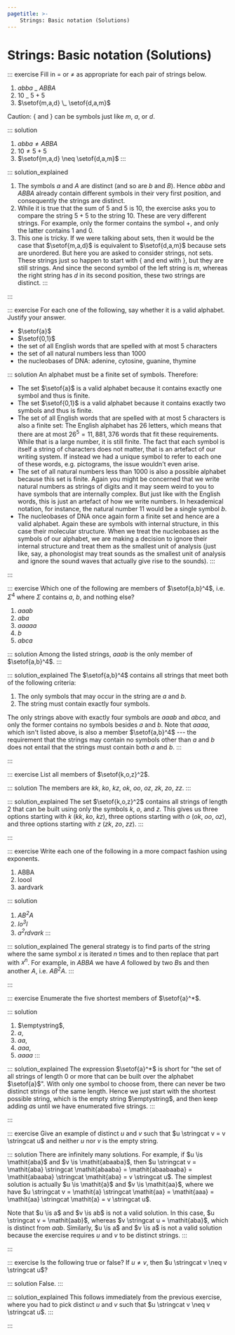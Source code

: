 ```yaml
---
pagetitle: >-
    Strings: Basic notation (Solutions)
---
```



# Strings: Basic notation (Solutions)

::: exercise
Fill in $=$ or $\neq$ as appropriate for each pair of strings below.

1. $\mathit{abba}$ \_ $\mathit{ABBA}$
1. $10$ \_ $5 + 5$
1. $\setof{m,a,d} \_ \setof{d,a,m}$


Caution: $\{$ and $\}$ can be symbols just like $m$, $a$, or $d$.

::: solution
1. $\mathit{abba} \neq \mathit{ABBA}$
1. $10 \neq 5 + 5$
1. $\setof{m,a,d} \neq \setof{d,a,m}$
:::

::: solution_explained
1. The symbols $a$ and $A$ are distinct (and so are $b$ and $B$).
   Hence $\mathit{abba}$ and $\mathit{ABBA}$ already contain different symbols in their very first position, and consequently the strings are distinct.
1. While it is true that the sum of $5$ and $5$ is $10$, the exercise asks you to compare the string $5 + 5$ to the string $10$.
   These are very different strings.
   For example, only the former contains the symbol $+$, and only the latter contains $1$ and $0$.
1. This one is tricky.
   If we were talking about sets, then it would be the case that $\setof{m,a,d}$ is equivalent to $\setof{d,a,m}$ because sets are unordered.
   But here you are asked to consider strings, not sets.
   These strings just so happen to start with $\{$ and end with $\}$, but they are still strings.
   And since the second symbol of the left string is $m$, whereas the right string has $d$ in its second position, these two strings are distinct.
:::

:::

::: exercise
For each one of the following, say whether it is a valid alphabet.
Justify your answer.

- $\setof{a}$
- $\setof{0,1}$
- the set of all English words that are spelled with at most 5 characters
- the set of all natural numbers less than 1000
- the nucleobases of DNA: adenine, cytosine, guanine, thymine 

::: solution
An alphabet must be a finite set of symbols.
Therefore:

- The set $\setof{a}$ is a valid alphabet because it contains exactly one symbol and thus is finite.
- The set $\setof{0,1}$ is a valid alphabet because it contains exactly two symbols and thus is finite.
- The set of all English words that are spelled with at most 5 characters is also a finite set: The English alphabet has 26 letters, which means that there are at most $26^5 = 11,881,376$ words that fit these requirements.
  While that is a large number, it is still finite.
  The fact that each symbol is itself a string of characters does not matter, that is an artefact of our writing system.
  If instead we had a unique symbol to refer to each one of these words, e.g. pictograms, the issue wouldn't even arise.
- The set of all natural numbers less than 1000 is also a possible alphabet because this set is finite.
  Again you might be concerned that we write natural numbers as strings of digits and it may seem weird to you to have symbols that are internally complex.
  But just like with the English words, this is just an artefact of how we write numbers.
  In hexademical notation, for instance, the natural number $11$ would be a single symbol $b$.
- The nucleobases of DNA once again form a finite set and hence are a valid alphabet.
  Again these are symbols with internal structure, in this case their molecular structure.
  When we treat the nucleobases as the symbols of our alphabet, we are making a decision to ignore their internal structure and treat them as the smallest unit of analysis (just like, say, a phonologist may treat sounds as the smallest unit of analysis and ignore the sound waves that actually give rise to the sounds).
:::

:::

::: exercise
Which one of the following are members of $\setof{a,b}^4$, i.e. $\Sigma^4$ where $\Sigma$ contains $a$, $b$, and nothing else?

1. $\mathit{aaab}$
1. $\mathit{aba}$
1. $\mathit{aaaaa}$
1. $\mathit{b}$
1. $\mathit{abca}$

::: solution
Among the listed strings, $\mathit{aaab}$ is the only member of $\setof{a,b}^4$.
:::

::: solution_explained
The $\setof{a,b}^4$ contains all strings that meet both of the following criteria:

1. The only symbols that may occur in the string are $a$ and $b$.
1. The string must contain exactly four symbols.

The only strings above with exactly four symbols are $\mathit{aaab}$ and $\mathit{abca}$, and only the former contains no symbols besides $a$ and $b$.
Note that $\mathit{aaaa}$, which isn't listed above, is also a member $\setof{a,b}^4$ --- the requirement that the strings may contain no symbols other than $a$ and $b$ does not entail that the strings must contain both $a$ and $b$.
:::

:::

::: exercise
List all members of $\setof{k,o,z}^2$.

::: solution
The members are $kk$, $ko$, $kz$, $ok$, $oo$, $oz$, $zk$, $zo$, $zz$.
:::

::: solution_explained
The set $\setof{k,o,z}^2$ contains all strings of length $2$ that can be built using only the symbols $k$, $o$, and $z$.
This gives us three options starting with $k$ ($kk$, $ko$, $kz$), three options starting with $o$ ($ok$, $oo$, $oz$), and three options starting with $z$ ($zk$, $zo$, $zz$).
:::

:::

::: exercise
Write each one of the following in a more compact fashion using exponents.

1. ABBA
1. loool
1. aardvark

::: solution
1. $\mathit{A B^2 A}$
1. $\mathit{l o^3 l}$
1. $\mathit{a^2rdvark}$
:::

::: solution_explained
The general strategy is to find parts of the string where the same symbol $x$ is iterated $n$ times and to then replace that part with $x^n$.
For example, in *ABBA* we have *A* followed by two *B*s and then another *A*, i.e. $\mathit{A B^2 A}$.
:::

:::

::: exercise
Enumerate the five shortest members of $\setof{a}^*$.

::: solution
1. $\emptystring$,
1. $\mathit{a}$,
1. $\mathit{aa}$,
1. $\mathit{aaa}$,
1. $\mathit{aaaa}$
:::

::: solution_explained
The expression $\setof{a}^*$ is short for "the set of all strings of length 0 or more that can be built over the alphabet $\setof{a}$".
With only one symbol to choose from, there can never be two distinct strings of the same length.
Hence we just start with the shortest possible string, which is the empty string $\emptystring$, and then keep adding $a$s until we have enumerated five strings.
:::

:::

::: exercise
Give an example of distinct $u$ and $v$ such that $u \stringcat v = v \stringcat u$ and neither $u$ nor $v$ is the empty string.

::: solution
There are infinitely many solutions.
For example, if $u \is \mathit{aba}$ and $v \is \mathit{abaaba}$, then $u \stringcat v = \mathit{aba} \stringcat \mathit{abaaba} = \mathit{abaabaaba} = \mathit{abaaba} \stringcat \mathit{aba} = v \stringcat u$.
The simplest solution is actually $u \is \mathit{a}$ and $v \is \mathit{aa}$, where we have $u \stringcat v = \mathit{a} \stringcat \mathit{aa} = \mathit{aaa} = \mathit{aa} \stringcat \mathit{a} = v \stringcat u$.

Note that $u \is a$ and $v \is ab$ is not a valid solution.
In this case, $u \stringcat v = \mathit{aab}$, whereas $v \stringcat u = \mathit{aba}$, which is distinct from $\mathit{aab}$.
Similarly, $u \is a$ and $v \is a$ is not a valid solution because the exercise requires $u$ and $v$ to be distinct strings.
:::

:::

::: exercise
Is the following true or false?
If $u \neq v$, then $u \stringcat v \neq v \stringcat u$?

::: solution
False.
:::

::: solution_explained
This follows immediately from the previous exercise, where you had to pick distinct $u$ and $v$ such that $u \stringcat v \neq v \stringcat u$.
:::

:::

